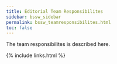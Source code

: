 ```yaml
---
title: Editorial Team Responsibilites
sidebar: bssw_sidebar
permalink: bssw_teamresponsibilites.html
toc: false
---
```


The team responsibilites is described here.


{% include links.html %}
